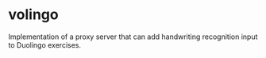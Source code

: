 volingo
=======

Implementation of a proxy server that can add handwriting recognition input to Duolingo exercises.
